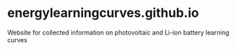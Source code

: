 # energylearningcurves.github.io
Website for collected information on photovoltaic and Li-ion battery learning curves
